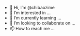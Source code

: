 - 👋 Hi, I’m @chibaozime
- 👀 I’m interested in ...
- 🌱 I’m currently learning ...
- 💞️ I’m looking to collaborate on ...
- 📫 How to reach me ...

<!---
chibaozime/chibaozime is a ✨ special ✨ repository because its `README.md` (this file) appears on your GitHub profile.
You can click the Preview link to take a look at your changes.
--->
